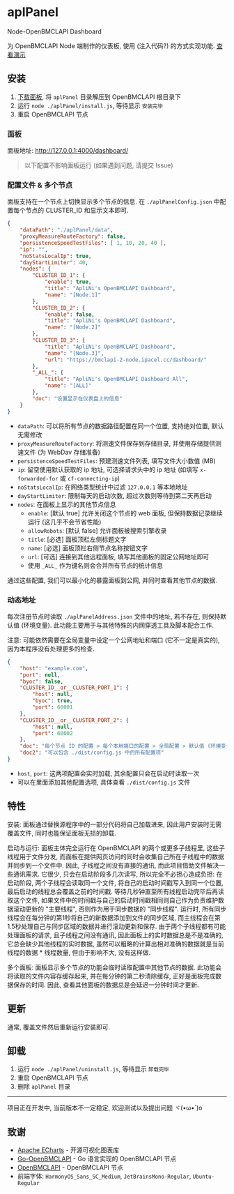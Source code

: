 # aplPanel
Node-OpenBMCLAPI Dashboard

为 OpenBMCLAPI Node 端制作的仪表板, 使用 (注入代码?) 的方式实现功能. [查看演示](https://bmclapi-2-node.ipacel.cc/dashboard/)

## 安装
1. [下载面板](https://github.com/ApliNi/aplPanel/releases), 将 `aplPanel` 目录解压到 OpenBMCLAPI 根目录下
2. 运行 `node ./aplPanel/install.js`, 等待显示 `安装完毕`
3. 重启 OpenBMCLAPI 节点

### 面板
面板地址: http://127.0.0.1:4000/dashboard/

> 以下配置不影响面板运行 (如果遇到问题, 请提交 Issue)

### 配置文件 & 多个节点
面板支持在一个节点上切换显示多个节点的信息.
在 `./aplPanelConfig.json` 中配置每个节点的 CLUSTER_ID 和显示文本即可.

```json
{
	"dataPath": "./aplPanel/data",
	"proxyMeasureRouteFactory": false,
	"persistenceSpeedTestFiles": [ 1, 10, 20, 40 ],
	"ip": "",
	"noStatsLocalIp": true,
	"dayStartLimiter": 40,
	"nodes": {
		"CLUSTER_ID_1": {
			"enable": true,
			"title": "ApliNi's OpenBMCLAPI Dashboard",
			"name": "[Node.1]"
		},
		"CLUSTER_ID_2": {
			"enable": false,
			"title": "ApliNi's OpenBMCLAPI Dashboard",
			"name": "[Node.2]"
		},
		"CLUSTER_ID_3": {
			"title": "ApliNi's OpenBMCLAPI Dashboard",
			"name": "[Node.3]",
			"url": "https://bmclapi-2-node.ipacel.cc/dashboard/"
		},
		"_ALL_": {
			"title": "ApliNi's OpenBMCLAPI Dashboard All",
			"name": "[ALL]"
		},
		"doc": "设置显示在仪表盘上的信息"
	}
}
```

- `dataPath`: 可以将所有节点的数据路径配置在同一个位置, 支持绝对位置, 默认无需修改
- `proxyMeasureRouteFactory`: 将测速文件保存到存储目录, 并使用存储提供测速文件 (为 WebDav 存储准备)
- `persistenceSpeedTestFiles`: 预建测速文件列表, 填写文件大小数值 (MB)
- `ip`: 留空使用默认获取的 ip 地址, 可选择请求头中的 ip 地址 (如填写 `x-forwarded-for` 或 `cf-connecting-ip`)
- `noStatsLocalIp`: 在网络类型统计中过滤 `127.0.0.1` 等本地地址
- `dayStartLimiter`: 限制每天的启动次数, 超过次数则等待到第二天再启动
- `nodes`: 在面板上显示的其他节点信息
	- `enable`: [默认 true] 允许关闭这个节点的 web 面板, 但保持数据记录继续运行 (这几乎不会节省性能)
	- `allowRobots`: [默认 false] 允许面板被搜索引擎收录
	- `title`: [必选] 面板顶栏左侧标题文字
	- `name`: [必选] 面板顶栏右侧节点名称按钮文字
	- `url`: [可选] 连接到其他远程面板, 填写其他面板的固定公网地址即可
	- 使用 `_ALL_` 作为键名则会合并所有节点的统计信息

通过这些配置, 我们可以最小化的暴露面板到公网, 并同时查看其他节点的数据.

### 动态地址
每次注册节点时读取 `./aplPanelAddress.json` 文件中的地址, 若不存在, 则保持默认值 (环境变量).
此功能主要用于与其他特殊的内网穿透工具及脚本配合工作.

注意: 可能依然需要在全局变量中设定一个公网地址和端口 (它不一定是真实的), 因为本程序没有处理更多的检查.

```json
{
	"host": "example.com",
	"port": null,
	"byoc": false,
	"CLUSTER_ID__or__CLUSTER_PORT_1": {
		"host": null,
		"byoc": true,
		"port": 60001
	},
	"CLUSTER_ID__or__CLUSTER_PORT_2": {
		"host": null,
		"port": 60002
	},
	"doc": "每个节点 ID 的配置 > 每个本地端口的配置 > 全局配置 > 默认值 (环境变量). 可使用 null 值跳过配置",
	"doc2": "可以包含 ./dist/config.js 中的所有配置项"
}
```

- `host`, `port`: 这两项配置会实时加载, 其余配置只会在启动时读取一次
- 可以在里面添加其他配置选项, 具体查看 `./dist/config.js` 文件

## 特性
安装:
面板通过替换源程序中的一部分代码将自己加载进来, 因此用户安装时无需覆盖文件, 同时也能保证面板无损的卸载.

启动与运行:
面板主体完全运行在 OpenBMCLAPI 的两个或更多子线程里, 这些子线程用于文件分发, 而面板在提供网页访问的同时会收集自己所在子线程中的数据并同步到一个文件中.
因此, 子线程之间没有直接的通讯, 而此项目借助文件解决一些通讯需求. 它很少, 只会在启动阶段多几次读写, 所以完全不必担心造成负担:
在启动阶段, 两个子线程会读取同一个文件, 将自己的启动时间戳写入到同一个位置, 最后启动的线程总会覆盖之前的时间戳.
等待几秒钟直至所有线程启动完毕后再读取这个文件, 如果文件中的时间戳与自己的启动时间戳相同则自己作为负责维护数据滚动更新的 "主要线程", 否则作为用于同步数据的 "同步线程".
运行时, 所有同步线程会在每分钟的第1秒将自己的新数据添加到文件的同步区域, 而主线程会在第1.5秒处理自己与同步区域的数据并进行滚动更新和保存.
由于两个子线程都有可能处理面板的请求, 且子线程之间没有通讯, 因此面板上的实时数据总是不是准确的, 它总会缺少其他线程的实时数据, 虽然可以粗略的计算出相对准确的数据就是当前线程的数据 * 线程数量, 但由于影响不大, 没有这样做.

多个面板:
面板显示多个节点的功能会临时读取配置中其他节点的数据. 此功能会将读取的文件内容存缓存起来, 并在每分钟的第二秒清除缓存, 正好是面板完成数据保存的时间.
因此, 查看其他面板的数据总是会延迟一分钟时间才更新.

## 更新
通常, 覆盖文件然后重新运行安装即可.

## 卸载
1. 运行 `node ./aplPanel/uninstall.js`, 等待显示 `卸载完毕`
2. 重启 OpenBMCLAPI 节点
3. 删除 `aplPanel` 目录

---

项目正在开发中, 当前版本不一定稳定, 欢迎测试以及提出问题 ヾ(•ω•`)o

## 致谢
- [Apache ECharts](https://echarts.apache.org/) - 开源可视化图表库
- [Go-OpenBMCLAPI](https://github.com/LiterMC/go-openbmclapi) - Go 语言实现的 OpenBMCLAPI 节点
- [OpenBMCLAPI](https://github.com/bangbang93/openbmclapi) - OpenBMCLAPI 节点
- 前端字体: `HarmonyOS_Sans_SC_Medium`, `JetBrainsMono-Regular`, `Ubuntu-Regular`
